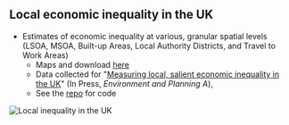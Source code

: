 

## Local economic inequality in the UK

* Estimates of economic inequality at various, granular spatial levels (LSOA, MSOA, Built-up Areas, Local Authority Districts, and Travel to Work Areas)  
    * Maps and download [here](https://jhsuss.shinyapps.io/uk-local-inequality/) 
    * Data collected for "[Measuring local, salient economic inequality in the UK](https://papers.ssrn.com/sol3/papers.cfm?abstract_id=3958731)" (In Press, *Environment and Planning A*), 
    * See the [repo](https://github.com/jhsuss/uk-local-inequality/) for code 

![Local inequality in the UK](https://jhsuss.github.io/assets/img/map-local-inequality.jpg)
